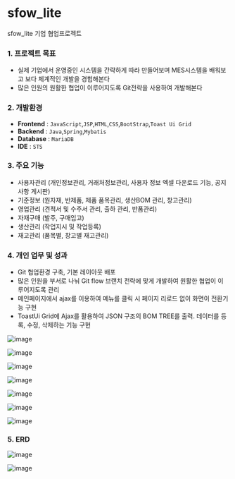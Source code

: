 # sfow_lite
sfow_lite 기업 협업프로젝트

### 1. 프로젝트 목표

- 실제 기업에서 운영중인 시스템을 간략하게 따라 만들어보며 MES시스템을 배워보고 보다 체계적인 개발을 경험해본다
- 많은 인원의 원활한 협업이 이루어지도록 Git전략을 사용하여 개발해본다

### 2. 개발환경

- **Frontend** : `JavaScript`,`JSP`,`HTML`,`CSS`,`BootStrap`,`Toast Ui Grid`
- **Backend** : `Java`,`Spring`,`Mybatis`
- **Database** : `MariaDB`
- **IDE** : `STS`

### 3. 주요 기능

- 사용자관리 (개인정보관리, 거래처정보관리, 사용자 정보 엑셀 다운로드 기능, 공지사항 게시판)
- 기준정보 (원자재, 반제품, 제품 품목관리, 생산BOM 관리, 창고관리)
- 영업관리 (견적서 및 수주서 관리, 출하 관리, 반품관리)
- 자재구매 (발주, 구매입고)
- 생산관리 (작업지시 및 작업등록)
- 재고관리 (품목별, 창고별 재고관리)

### 4. 개인 업무 및 성과

- Git 협업환경 구축, 기본 레이아웃 배포
- 많은 인원을 부서로 나눠 Git flow 브랜치 전략에 맞게 개발하여 원활한 협업이 이루어지도록 관리
- 메인페이지에서 ajax를 이용하여 메뉴를 클릭 시 페이지 리로드 없이 화면이 전환기능 구현
- ToastUi Grid에 Ajax를 활용하여 JSON 구조의 BOM TREE를 출력. 데이터를 등록, 수정, 삭제하는 기능 구현

![image](https://github.com/MingkyJR/sfow_lite/assets/99116319/be51bafe-51c5-4cac-8042-b57b443c5c4c)

![image](https://github.com/MingkyJR/sfow_lite/assets/99116319/b8de3d01-edbb-4353-b31f-6157e2ec0c05)

![image](https://github.com/MingkyJR/sfow_lite/assets/99116319/5503e5a6-1a46-4286-91a9-e4fde103f14f)

![image](https://github.com/MingkyJR/sfow_lite/assets/99116319/796e3e77-4e19-4c4b-a86a-8cf27d600a1a)

![image](https://github.com/MingkyJR/sfow_lite/assets/99116319/6705e24a-9a34-4c59-b49c-1d921139691a)

![image](https://github.com/MingkyJR/sfow_lite/assets/99116319/e7d1682a-02eb-42d7-87ff-eee3dd11ad01)

![image](https://github.com/MingkyJR/sfow_lite/assets/99116319/04787b06-0943-4e6f-a30c-c681960ea2cf)

### 5. ERD

![image](https://github.com/MingkyJR/sfow_lite/assets/99116319/b6fa6d51-6da0-4ba7-bd0a-e40271d4c019)

![image](https://github.com/MingkyJR/sfow_lite/assets/99116319/776b744f-7499-48eb-8a01-2cc39c97c583)
